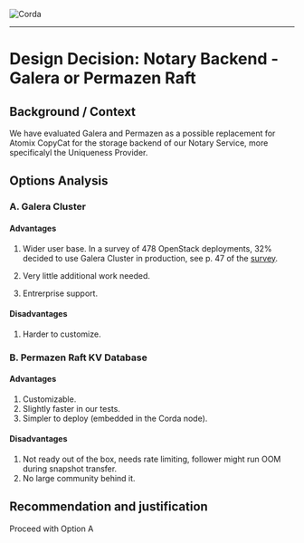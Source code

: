 ![Corda](https://www.corda.net/wp-content/uploads/2016/11/fg005_corda_b.png)

--------------------------------------------
Design Decision: Notary Backend - Galera or Permazen Raft
=========================================================

## Background / Context

We have evaluated Galera and Permazen as a possible replacement for Atomix CopyCat for the storage backend of our Notary Service, more specificalyl the Uniqueness Provider. 

## Options Analysis

### A. Galera Cluster

#### Advantages

1. Wider user base. In a survey of 478 OpenStack deployments, 32% decided to use Galera Cluster in production, see p. 47 of the [survey](https://www.openstack.org/assets/survey/April2017SurveyReport.pdf).

2. Very little additional work needed.

3. Entrerprise support. 

#### Disadvantages

1. Harder to customize.

### B. Permazen Raft KV Database

#### Advantages

1. ​Customizable.
2. ​Slightly faster in our tests.
3. Simpler to deploy (embedded in the Corda node).

#### Disadvantages

1. ​Not ready out of the box, needs rate limiting, follower might run OOM during snapshot transfer.
2. ​No large community behind it.

## Recommendation and justification

Proceed with Option A
